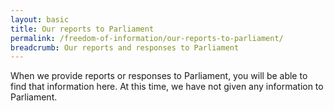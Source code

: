 ```yaml
---
layout: basic
title: Our reports to Parliament
permalink: /freedom-of-information/our-reports-to-parliament/
breadcrumb: Our reports and responses to Parliament
---
```

When we provide reports or responses to Parliament, you will be able to find that information here. At this time, we have not given any information to Parliament. 